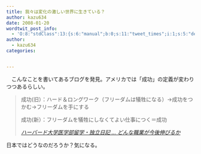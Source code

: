 ```yaml
---
title: 我々は変化の激しい世界に生きている？
author: kazu634
date: 2008-01-20
wordtwit_post_info:
  - 'O:8:"stdClass":13:{s:6:"manual";b:0;s:11:"tweet_times";i:1;s:5:"delay";i:0;s:7:"enabled";i:1;s:10:"separation";s:2:"60";s:7:"version";s:3:"3.7";s:14:"tweet_template";b:0;s:6:"status";i:2;s:6:"result";a:0:{}s:13:"tweet_counter";i:2;s:13:"tweet_log_ids";a:1:{i:0;i:3633;}s:9:"hash_tags";a:0:{}s:8:"accounts";a:1:{i:0;s:7:"kazu634";}}'
author:
  - kazu634
categories:


---
```

<div class="section">
<p>
    　こんなことを書いてあるブログを発見。アメリカでは「成功」の定義が変わりつつあるらしい。
</p>
  
<blockquote title="ハーバード大学医学部留学・独立日記 ... どんな職業が今後伸びるか" cite="http://harvardmedblog.blog90.fc2.com/blog-entry-177.html">
<p>
      成功(旧）：ハード＆ロングワーク（フリーダムは犠牲になる）→成功をつかむ→フリーダムを手にする
</p>
    
<p>
      成功(新）：フリーダムを犠牲にしなくてよい仕事につく＝成功
</p>
    
<p>
<cite><a href="http://harvardmedblog.blog90.fc2.com/blog-entry-177.html" onclick="__gaTracker('send', 'event', 'outbound-article', 'http://harvardmedblog.blog90.fc2.com/blog-entry-177.html', 'ハーバード大学医学部留学・独立日記 &#8230; どんな職業が今後伸びるか');" target="_blank">ハーバード大学医学部留学・独立日記 &#8230; どんな職業が今後伸びるか</a></cite>
</p>
</blockquote>
  
<p>
    日本ではどうなのだろうか？気になる。
</p>
</div>
